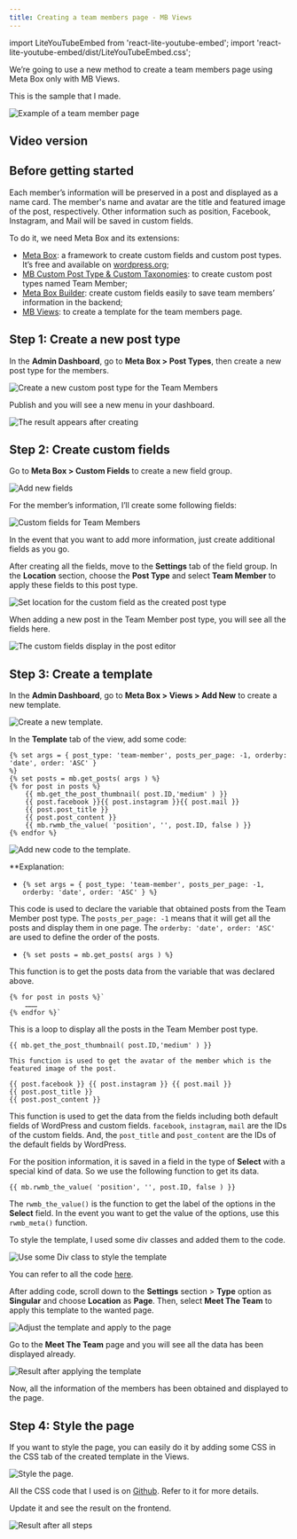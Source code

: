 ```yaml
---
title: Creating a team members page - MB Views
---
```


import LiteYouTubeEmbed from 'react-lite-youtube-embed';
import 'react-lite-youtube-embed/dist/LiteYouTubeEmbed.css';

We’re going to use a new method to create a team members page using Meta Box only with MB Views.

This is the sample that I made.

![Example of a team member page](https://i.imgur.com/TXY7fCC.png)

## Video version

<LiteYouTubeEmbed id='u6XVlG1_3gY' />

## Before getting started

Each member’s information will be preserved in a post and displayed as a name card. The member's name and avatar are the title and featured image of the post, respectively. Other information such as position, Facebook, Instagram, and Mail will be saved in custom fields.

To do it, we need Meta Box and its extensions:

* [Meta Box](https://metabox.io): a framework to create custom fields and custom post types. It’s free and available on [wordpress.org](https://wordpress.org/);
* [MB Custom Post Type & Custom Taxonomies](https://metabox.io/plugins/custom-post-type/): to create custom post types named Team Member;
* [Meta Box Builder](https://metabox.io/plugins/meta-box-builder/): create custom fields easily to save team members’ information in the backend;
* [MB Views](https://metabox.io/plugins/mb-views/): to create a template for the team members page.

## Step 1: Create a new post type

In the **Admin Dashboard**, go to **Meta Box > Post Types**, then create a new post type for the members.

![Create a new custom post type for the Team Members](https://i.imgur.com/eaUVoER.png)

Publish and you will see a new menu in your dashboard.

![The result appears after creating](https://i.imgur.com/vrcT9BN.png)

## Step 2: Create custom fields

Go to **Meta Box > Custom Fields** to create a new field group.

![Add new fields](https://i.imgur.com/pU2U2Wn.png)

For the member’s information, I’ll create some following fields:

![Custom fields for Team Members](https://i.imgur.com/ouMfsKe.png)

In the event that you want to add more information, just create additional fields as you go.

After creating all the fields, move to the **Settings** tab of the field group. In the **Location** section, choose the **Post Type** and select **Team Member** to apply these fields to this post type.

![Set location for the custom field as the created post type](https://i.imgur.com/sqmVZ9x.png)

When adding a new post in the Team Member post type, you will see all the fields here.

![The custom fields display in the post editor](https://i.imgur.com/hrepb82.png)

## Step 3: Create a template

In the **Admin Dashboard**, go to **Meta Box > Views > Add New** to create a new template.

![Create a new template.](https://i.imgur.com/n4xngkG.png)

In the **Template** tab of the view, add some code:
```
{% set args = { post_type: 'team-member', posts_per_page: -1, orderby: 'date', order: 'ASC' } 
%}
{% set posts = mb.get_posts( args ) %}
{% for post in posts %}
    {{ mb.get_the_post_thumbnail( post.ID,'medium' ) }}
    {{ post.facebook }}{{ post.instagram }}{{ post.mail }}
    {{ post.post_title }}
    {{ post.post_content }}
    {{ mb.rwmb_the_value( 'position', '', post.ID, false ) }}
{% endfor %}
```
![Add new code to the template.](https://i.imgur.com/TQW38fy.png)

**Explanation:

* `{% set args = { post_type: 'team-member', posts_per_page: -1, orderby: 'date', order: 'ASC' } %}`

This code is used to declare the variable that obtained posts from the Team Member post type. The `posts_per_page: -1` means that it will get all the posts and display them in one page. The `orderby: 'date', order: 'ASC'` are used to define the order of the posts.

* `{% set posts = mb.get_posts( args ) %}`

This function is to get the posts data from the variable that was declared above.
```
{% for post in posts %}`
    ………
{% endfor %}`
```
This is a loop to display all the posts in the Team Member post type.
```
{{ mb.get_the_post_thumbnail( post.ID,'medium' ) }}

This function is used to get the avatar of the member which is the featured image of the post.

{{ post.facebook }} {{ post.instagram }} {{ post.mail }}
{{ post.post_title }}
{{ post.post_content }}
```
This function is used to get the data from the fields including both default fields of WordPress and custom fields. `facebook`, `instagram`, `mail` are the IDs of the custom fields. And, the `post_title` and `post_content` are the IDs of the default fields by WordPress.

For the position information, it is saved in a field in the type of **Select** with a special kind of data. So we use the following function to get its data.

```
{{ mb.rwmb_the_value( 'position', '', post.ID, false ) }}
```

The `rwmb_the_value()` is the function to get the label of the options in the **Select** field. In the event you want to get the value of the options, use this `rwmb_meta()` function.

To style the template, I used some div classes and added them to the code.

![Use some Div class to style the template](https://i.imgur.com/Yhl503n.png)

You can refer to all the code [here](https://github.com/wpmetabox/tutorials/blob/master/create-a-team-members-page-with-mb-views/template.php).

After adding code, scroll down to the **Settings** section > **Type** option as **Singular** and choose **Location** as **Page**. Then, select **Meet The Team** to apply this template to the wanted page.

![Adjust the template and apply to the page](https://i.imgur.com/N2KLyvZ.png)

Go to the **Meet The Team** page and you will see all the data has been displayed already.

![Result after applying the template](https://i.imgur.com/Ko8JdeR.png)

Now, all the information of the members has been obtained and displayed to the page. 

## Step 4: Style the page

If you want to style the page, you can easily do it by adding some CSS in the CSS tab of the created template in the Views.

![Style the page.](https://i.imgur.com/GAbooNk.png)

All the CSS code that I used is on [Github](https://github.com/wpmetabox/tutorials/blob/master/create-a-team-members-page-with-mb-views/custom.css). Refer to it for more details.

Update it and see the result on the frontend.

![Result after all steps](https://i.imgur.com/TXY7fCC.png)

